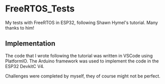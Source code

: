# FreeRTOS_Tests
My tests with FreeRTOS in ESP32, following Shawn Hymel's tutorial. Many thanks to him!

## Implementation
The code that I wrote following the tutorial was written in VSCode using PlatformIO. The Arduino framework was used to implement the code in the ESP32 DevkitC V4.

Challenges were completed by myself, they of course might not be perfect.


